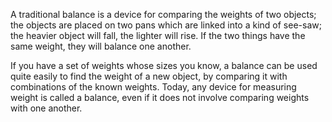 A traditional balance is a device for comparing the weights of two
objects; the objects are placed on two pans which are linked into a kind
of see-saw; the heavier object will fall, the lighter will rise. If the
two things have the same weight, they will balance one another.

If you have a set of weights whose sizes you know, a balance can be used
quite easily to find the weight of a new object, by comparing it with
combinations of the known weights. Today, any device for measuring
weight is called a balance, even if it does not involve comparing
weights with one another.
